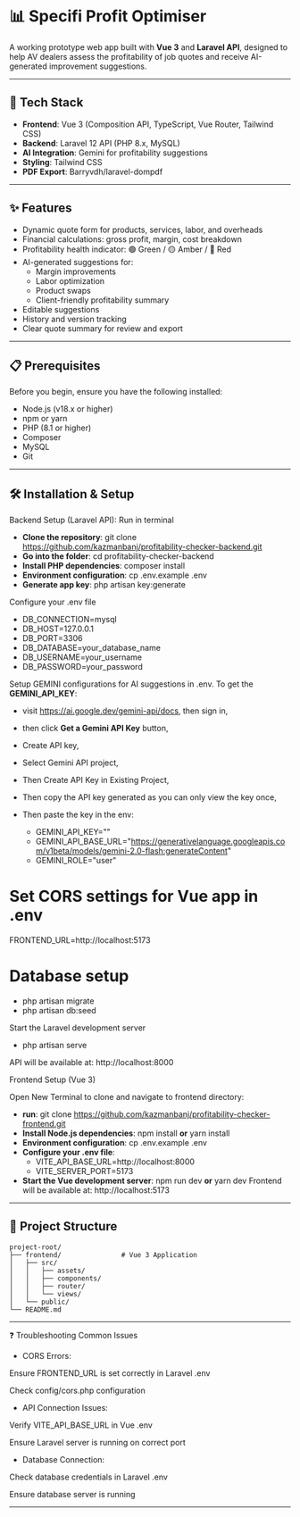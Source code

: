 # 📊 Specifi Profit Optimiser

A working prototype web app built with **Vue 3** and **Laravel API**, designed to help AV dealers assess the profitability of job quotes and receive AI-generated improvement suggestions.

---

## 🚀 Tech Stack

- **Frontend**: Vue 3 (Composition API, TypeScript, Vue Router, Tailwind CSS)
- **Backend**: Laravel 12 API (PHP 8.x, MySQL)
- **AI Integration**: Gemini for profitability suggestions
- **Styling**: Tailwind CSS
- **PDF Export**: Barryvdh/laravel-dompdf

---

## ✨ Features

- Dynamic quote form for products, services, labor, and overheads
- Financial calculations: gross profit, margin, cost breakdown
- Profitability health indicator: 🟢 Green / 🟡 Amber / 🔴 Red
- AI-generated suggestions for:
  - Margin improvements
  - Labor optimization
  - Product swaps
  - Client-friendly profitability summary
- Editable suggestions
- History and version tracking
- Clear quote summary for review and export

---

## 📋 Prerequisites
Before you begin, ensure you have the following installed:

- Node.js (v18.x or higher)
- npm or yarn
- PHP (8.1 or higher)
- Composer
- MySQL
- Git

---

## 🛠️ Installation & Setup
Backend Setup (Laravel API): Run in terminal

- **Clone the repository**: git clone https://github.com/kazmanbanj/profitability-checker-backend.git
- **Go into the folder**: cd profitability-checker-backend
- **Install PHP dependencies**: composer install
- **Environment configuration**: cp .env.example .env
- **Generate app key**: php artisan key:generate

Configure your .env file
- DB_CONNECTION=mysql
- DB_HOST=127.0.0.1
- DB_PORT=3306
- DB_DATABASE=your_database_name
- DB_USERNAME=your_username
- DB_PASSWORD=your_password

Setup GEMINI configurations for AI suggestions in .env. To get the **GEMINI_API_KEY**:

- visit https://ai.google.dev/gemini-api/docs, then sign in,
- then click **Get a Gemini API Key** button,
- Create API key,
- Select Gemini API project,
- Then Create API Key in Existing Project,
- Then copy the API key generated as you can only view the key once,

- Then paste the key in the env:

  - GEMINI_API_KEY=""
  - GEMINI_API_BASE_URL="https://generativelanguage.googleapis.com/v1beta/models/gemini-2.0-flash:generateContent"
  - GEMINI_ROLE="user"

# Set CORS settings for Vue app in .env
FRONTEND_URL=http://localhost:5173

# Database setup
- php artisan migrate
- php artisan db:seed

Start the Laravel development server
- php artisan serve


API will be available at: http://localhost:8000


Frontend Setup (Vue 3)

Open New Terminal to clone and navigate to frontend directory:

- **run**: git clone https://github.com/kazmanbanj/profitability-checker-frontend.git
- **Install Node.js dependencies**: npm install **or** yarn install
- **Environment configuration**: cp .env.example .env
- **Configure your .env file**:
  - VITE_API_BASE_URL=http://localhost:8000
  - VITE_SERVER_PORT=5173
- **Start the Vue development server**: npm run dev **or** yarn dev
Frontend will be available at: http://localhost:5173

---

## 📁 Project Structure

```text
project-root/
├── frontend/               # Vue 3 Application
│   ├── src/
│   │   ├── assets/
│   │   ├── components/
│   │   ├── router/
│   │   └── views/
│   └── public/
└── README.md
```

---

❓ Troubleshooting
Common Issues


- CORS Errors:

Ensure FRONTEND_URL is set correctly in Laravel .env

Check config/cors.php configuration

- API Connection Issues:

Verify VITE_API_BASE_URL in Vue .env

Ensure Laravel server is running on correct port

- Database Connection:

Check database credentials in Laravel .env

Ensure database server is running

---
